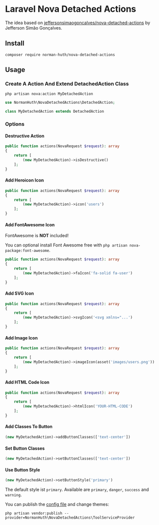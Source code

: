 # Laravel Nova Detached Actions

The idea based on [jeffersonsimaogoncalves/nova-detached-actions](https://github.com/jeffersonsimaogoncalves) by
Jefferson Simão Gonçalves.

## Install

```shell
composer require norman-huth/nova-detached-actions
```

## Usage

### Create A Action And Extend DetachedAction Class

```shell
php artisan nova:action MyDetachedAction
```

```php
use NormanHuth\NovaDetachedActions\DetachedAction;

class MyDetachedAction extends DetachedAction
```

### Options

#### Destructive Action

```php
public function actions(NovaRequest $request): array
{
    return [
        (new MyDetachedAction)->isDestructive()
    ];
}
```

#### Add Heroicon Icon

```php
public function actions(NovaRequest $request): array
{
    return [
        (new MyDetachedAction)->icon('users')
    ];
}
```

#### Add FontAwesome Icon

FontAwesome is **NOT** included!

You can optional install Font Awesome free with `php artisan nova-package:font-awesome`.

```php
public function actions(NovaRequest $request): array
{
    return [
        (new MyDetachedAction)->faIcon('fa-solid fa-user')
    ];
}
```

#### Add SVG Icon

```php
public function actions(NovaRequest $request): array
{
    return [
        (new MyDetachedAction)->svgIcon('<svg xmlns="...')
    ];
}
```

#### Add Image Icon

```php
public function actions(NovaRequest $request): array
{
    return [
        (new MyDetachedAction)->imageIcon(asset('images/users.png'))
    ];
}
```

#### Add HTML Code Icon

```php
public function actions(NovaRequest $request): array
{
    return [
        (new MyDetachedAction)->htmlIcon('YOUR-HTML-CODE')
    ];
}
```

#### Add Classes To Button

```php
(new MyDetachedAction)->addButtonClasses(['text-center'])
```

#### Set Button Classes

```php
(new MyDetachedAction)->setButtonClasses(['text-center'])
```

#### Use Button Style

```php
(new MyDetachedAction)->setButtonStyle('primary')
```

The default style ist `primary`. Available are `primary`, `danger`, `success` and `warning`.

You can publish the 
[config file](https://github.com/Muetze42/nova-detached-actions/blob/main/config/nova-detached-actions.php) and 
change themes:

```shell
php artisan vendor:publish --provider=NormanHuth\NovaDetachedActions\ToolServiceProvider
```
